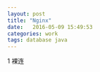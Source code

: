 ```yaml
---
layout: post
title: "Nginx"
date:   2016-05-09 15:49:53
categories: work
tags: database java
---
```


1 裸连
